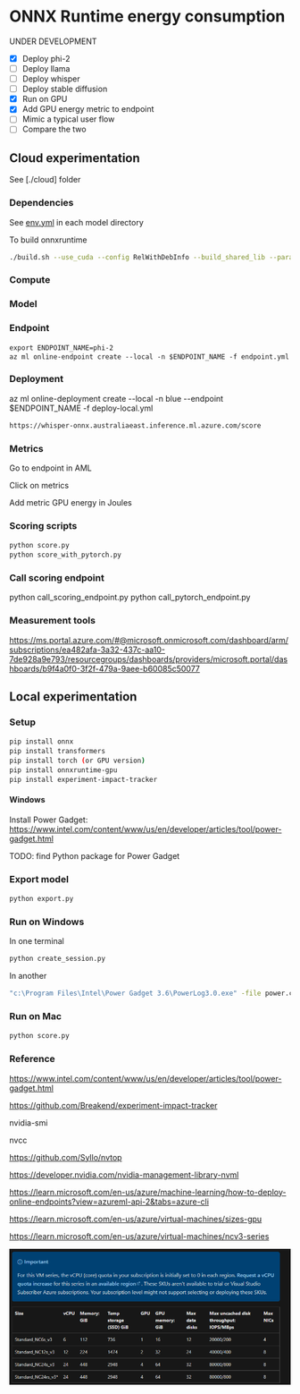 # ONNX Runtime energy consumption

UNDER DEVELOPMENT

- [x] Deploy  phi-2
- [ ] Deploy llama
- [ ] Deploy whisper
- [ ] Deploy stable diffusion
- [x] Run on GPU
- [x] Add GPU energy metric to endpoint
- [ ] Mimic a typical user flow
- [ ] Compare the two

## Cloud experimentation

See [./cloud] folder

### Dependencies

See [env.yml](env.yml) in each model directory

To build onnxruntime

```bash
./build.sh --use_cuda --config RelWithDebInfo --build_shared_lib --parallel --skip_tests --build_wheel
```

### Compute


### Model



### Endpoint

```
export ENDPOINT_NAME=phi-2
az ml online-endpoint create --local -n $ENDPOINT_NAME -f endpoint.yml
```

### Deployment

 az ml online-deployment create --local -n blue --endpoint $ENDPOINT_NAME -f deploy-local.yml


```bash
https://whisper-onnx.australiaeast.inference.ml.azure.com/score
```

### Metrics

Go to endpoint in AML

Click on metrics

Add metric GPU energy in Joules

### Scoring scripts

```bash
python score.py
python score_with_pytorch.py
```

### Call scoring endpoint

python call_scoring_endpoint.py
python call_pytorch_endpoint.py

### Measurement tools

https://ms.portal.azure.com/#@microsoft.onmicrosoft.com/dashboard/arm/subscriptions/ea482afa-3a32-437c-aa10-7de928a9e793/resourcegroups/dashboards/providers/microsoft.portal/dashboards/b9f4a0f0-3f2f-479a-9aee-b60085c50077 

## Local experimentation

### Setup

```bash
pip install onnx
pip install transformers
pip install torch (or GPU version)
pip install onnxruntime-gpu
pip install experiment-impact-tracker 
```

#### Windows

Install Power Gadget: https://www.intel.com/content/www/us/en/developer/articles/tool/power-gadget.html

TODO: find Python package for Power Gadget 

### Export model

```bash
python export.py
```

### Run on Windows

In one terminal

```bash
python create_session.py
```

In another

```bash
"c:\Program Files\Intel\Power Gadget 3.6\PowerLog3.0.exe" -file power.csv -cmd python run_session.py
```

### Run on Mac

```bash
python score.py
```

### Reference

https://www.intel.com/content/www/us/en/developer/articles/tool/power-gadget.html 

https://github.com/Breakend/experiment-impact-tracker

nvidia-smi

nvcc

https://github.com/Syllo/nvtop

https://developer.nvidia.com/nvidia-management-library-nvml 

https://learn.microsoft.com/en-us/azure/machine-learning/how-to-deploy-online-endpoints?view=azureml-api-2&tabs=azure-cli 

https://learn.microsoft.com/en-us/azure/virtual-machines/sizes-gpu 

https://learn.microsoft.com/en-us/azure/virtual-machines/ncv3-series

![Azure VM NC series](image.png)
